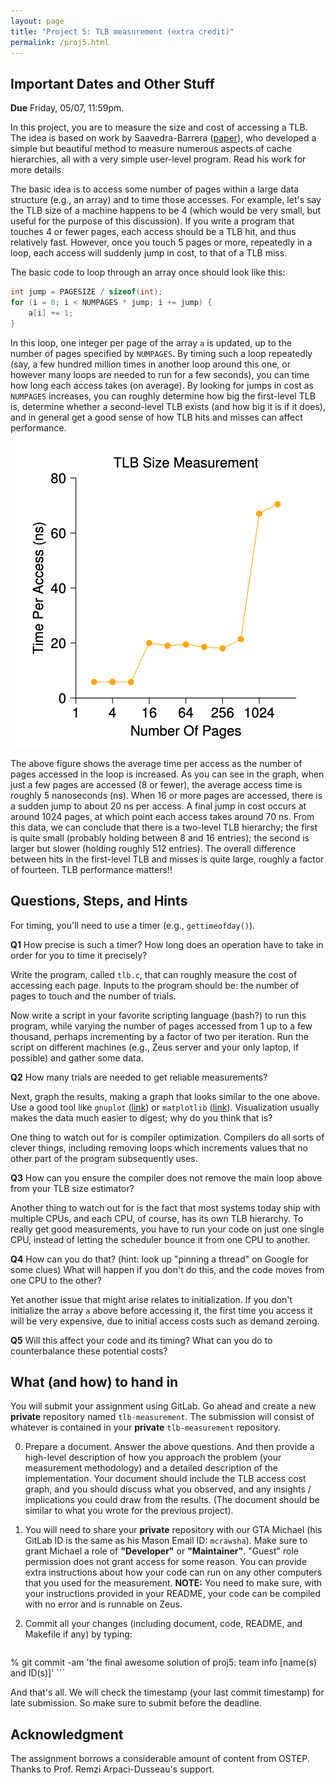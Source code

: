 ```yaml
---
layout: page
title: "Project 5: TLB measurement (extra credit)"
permalink: /proj5.html
---
```


## Important Dates and Other Stuff

**Due** Friday, 05/07, 11:59pm.

In this project, you are to measure the size and cost of accessing a TLB. 
The idea is based on work by Saavedra-Barrera ([paper](https://www2.eecs.berkeley.edu/Pubs/TechRpts/1992/6137.html)), who developed a 
simple but beautiful method to measure numerous aspects of cache hierarchies,
all with a very simple user-level program. Read his work for more details.

The basic idea is to access some number of pages within a large data
structure (e.g., an array) and to time those accesses. For example,
let's say the TLB size of a machine happens to be 4 (which would be
very small, but useful for the purpose of this discussion). If you
write a program that touches 4 or fewer pages, each access should be
a TLB hit, and thus relatively fast. However, once you touch 5 pages
or more, repeatedly in a loop, each access will suddenly jump in
cost, to that of a TLB miss.

The basic code to loop through an array once should look like this:

```c
int jump = PAGESIZE / sizeof(int);
for (i = 0; i < NUMPAGES * jump; i += jump) {
	a[i] += 1;
}
```

In this loop, one integer per page of the array `a` is updated, up
to the number of pages specified by `NUMPAGES`. By timing such a loop 
repeatedly (say, a few hundred million times in another loop around this 
one, or however many loops are needed to run for a few seconds), you can
time how long each access takes (on average). By looking for jumps in cost
as `NUMPAGES` increases, you can roughly determine how big the first-level
TLB is, determine whether a second-level TLB exists (and how big it is if
it does), and in general get a good sense of how TLB hits and misses can 
affect performance.


<center>
  <img src="./public/images/proj5-tlb.png">
</center>

The above figure shows the average time per access as the number of pages
accessed in the loop is increased. As you can see in the graph, when just
a few pages are accessed (8 or fewer), the average access time is roughly
5 nanoseconds (ns). When 16 or more pages are accessed, there is a sudden
jump to about 20 ns per access. A final jump in cost occurs at around 1024
pages, at which point each access takes around 70 ns. From this data, we can
conclude that there is a two-level TLB hierarchy; the first is quite small
(probably holding between 8 and 16 entries); the second is larger but slower
(holding roughly 512 entries). The overall difference between hits in the 
first-level TLB and misses is quite large, roughly a factor of fourteen.
TLB performance matters!!


## Questions, Steps, and Hints

For timing, you'll need to use a timer (e.g., `gettimeofday()`). 

**Q1** How precise is such a timer? How long does an operation have
to take in order for you to time it precisely? 

Write the program, called `tlb.c`, that can roughly measure the cost
of accessing each page. Inputs to the program should be: 
the number of pages to touch and the number of trials.

Now write a script in your favorite scripting language (bash?) to run
this program, while varying the number of pages accessed from 1 up to
a few thousand, perhaps incrementing by a factor of two per iteration.
Run the script on different machines (e.g., Zeus server and your only laptop, if possible)
and gather some data. 

**Q2** How many trials are needed to get reliable measurements?

Next, graph the results, making a graph that looks similar to the one
above. Use a good tool like `gnuplot` ([link](http://gnuplot.sourceforge.net/)) or `matplotlib`
([link](https://matplotlib.org/)). Visualization
usually makes the data much easier to digest; why do you think that
is?

One thing to watch out for is compiler optimization. Compilers do all 
sorts of clever things, including removing loops which increments values that
no other part of the program subsequently uses. 

**Q3** How can you ensure the compiler does not remove the main loop
above from your TLB size estimator?

Another thing to watch out for is the fact that most systems today ship
with multiple CPUs, and each CPU, of course, has its own TLB hierarchy. 
To really get good measurements, you have to run your code on just one 
single CPU, instead of letting the scheduler bounce it from one CPU to
another. 

**Q4** How can you do that? (hint: look up "pinning a thread" on Google
for some clues) What will happen if you don't do this, and the code moves
from one CPU to the other?

Yet another issue that might arise relates to initialization. If you 
don't initialize the array `a` above before accessing it, the first time
you access it will be very expensive, due to initial access costs such as 
demand zeroing. 

**Q5** Will this affect your code and its timing? What can you do to
counterbalance these potential costs?



## What (and how) to hand in

You will submit your assignment using GitLab. Go ahead and create a
new **private** repository named `tlb-measurement`. The submission
will consist of whatever is contained in your **private** `tlb-measurement` repository. 

0. Prepare a document. Answer the above questions. And then
provide a high-level description of how you approach the problem
(your measurement methodology) and a detailed description of the
implementation.  Your document should include the TLB access cost
graph, and you should discuss what you observed, and any insights /
implications you could draw from the results. (The document should be
similar to what you wrote for the previous project).

1. You will need to share your **private** repository with our GTA
Michael (his GitLab ID is the same as his Mason Email ID: `mcrawsha`).
Make sure to grant Michael a role of **"Developer"** or **"Maintainer"**.
"Guest" role permission does not grant access for some reason.
You can provide extra instructions about how your code can run on 
any other computers that you used for the measurement.
**NOTE:** You need to make sure, with your instructions provided in
your README, your code can be compiled with no error and is runnable
on Zeus.

2. Commit all your changes (including document, code, README, and
Makefile if any) by typing:

	```bash
% git commit -am 'the final awesome solution of proj5: team info [name(s) and ID(s)]'
	```

And that's all. We will check the timestamp (your last commit
timestamp) for late submission. So make sure to submit before the
deadline.


## Acknowledgment

The assignment borrows a considerable amount of content from OSTEP.
Thanks to Prof. Remzi Arpaci-Dusseau's support.

